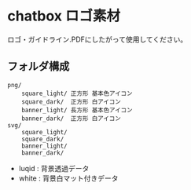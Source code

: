 # chatbox ロゴ素材

ロゴ・ガイドライン.PDFにしたがって使用してください。

## フォルダ構成

````
png/
	square_light/ 正方形 基本色アイコン
	square_dark/  正方形 白アイコン
	banner_light/ 長方形 基本色アイコン
	banner_dark/  正方形 白アイコン
svg/ 
	square_light/
	square_dark/
	banner_light/ 
	banner_dark/ 
````

- luqid : 背景透過データ
- white : 背景白マット付きデータ
